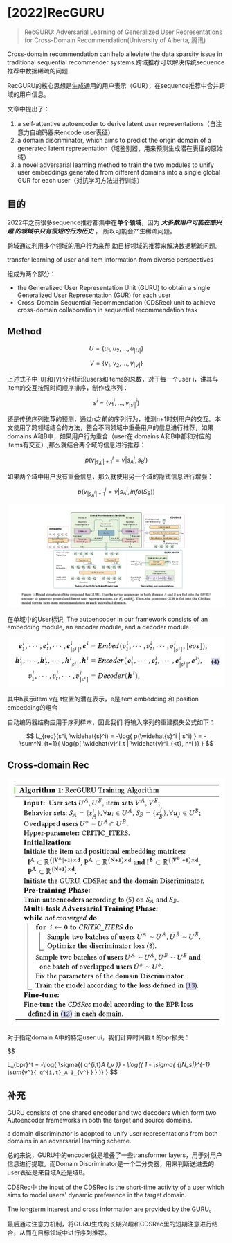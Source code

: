 # [2022]RecGURU

> RecGURU: Adversarial Learning of Generalized User Representations for Cross-Domain Recommendation(University of Alberta, 腾讯)


Cross-domain recommendation can help alleviate the data sparsity issue in traditional sequential recommender systems.跨域推荐可以解决传统sequence推荐中数据稀疏的问题

RecGURU的核心思想是生成通用的用户表示（GUR），在sequence推荐中合并跨域的用户信息。

文章中提出了：
1. a self-attentive autoencoder to derive latent user representations（自注意力自编码器来encode user表征）
2. a domain discriminator, which aims to predict the origin domain of a generated latent representation（域鉴别器，用来预测生成潜在表征的原始域）
3. a novel adversarial learning method to train the two modules to unify user embeddings generated from different domains into a single global GUR for each user（对抗学习方法进行训练）

## 目的

2022年之前很多sequence推荐都集中在**单个领域**，因为 ***大多数用户可能在感兴趣 的领域中只有很短的行为历史*** ， 所以可能会产生稀疏问题。

跨域通过利用多个领域的用户行为来帮 助目标领域的推荐来解决数据稀疏问题。

transfer learning of user and item information from diverse perspectives

组成为两个部分：
 - the Generalized User Representation Unit (GURU) to obtain a single Generalized User Representation (GUR) for each user
 - Cross-Domain Sequential Recommendation (CDSRec) unit to achieve cross-domain collaboration in sequential recommendation task


## Method

$$
U = \{u_1, u_2, ..., u_{|U|}\}
$$

$$
V = \{v_1, v_2, ..., v_{|V|}\}
$$

上述式子中```|U|```和```|V|```分别标识users和items的总数，对于每一个user i，讲其与item的交互按照时间顺序排序，制作成序列：

$$
s^i = (v_1^i, ..., v_{|s^i|}^i)
$$

还是传统序列推荐的预测，通过n之前的序列行为，推测n+1时刻用户的交互。本文使用了跨领域结合的方法，整合不同领域中重叠用户的信息进行推荐，如果domains A和B中，如果用户行为重合（user在 domains A和B中都和对应的items有交互）,那么就结合两个域的信息进行推荐：

$$
p(v^i_{|s^i_A|+1} = v|s_A^i, s^i_B)
$$

如果两个域中用户没有重叠信息，那么就使用另一个域的隐式信息进行增强：

$$
p(v^i_{|s^i_A|+1} = v|s^i_A, info(S_B))
$$


![](./figure1.png)

在单域中的User标识, The autoencoder in our framework consists of an embedding module, an encoder module, and a decoder module.

![](./autoencoder.png)

其中h表示item v在 t位置的潜在表示，e是item embedding 和 position embedding的组合


自动编码器结构应用于序列样本，因此我们 将输入序列的重建损失公式如下：

$$
L_{rec}(s^i, \widehat{s}^i) = -\log{
    p(\widehat{s}^i | s^i)
}
= - \sum^N_{t=1}{
    \log{p(
        \widehat{v}^i_t | \widehat{v}^i_{<t}, h^i
    )}
}
$$


## Cross-domain Rec


![](./alo.png)

对于指定domain A中的特定user ui，我们计算时间戳 t 的bpr损失：

$$

L_{bpr}^t = -\log{
    \sigma{(
        q^{i,t}_A I_v
    )} - \log{(
        1 - \sigma{
            {|N_s|}^{-1} \sum_{v^`}{
                q^{i,t}_A I_{v^`}
            }
        }
    )}
}
$$


## 补充

GURU consists of one shared encoder and two decoders which form two Autoencoder frameworks in both the target and source domains.

a domain discriminator is adopted to unify user representations from both domains in an adversarial learning scheme.

总的来说，GURU中的encoder就是堆叠了一些transformer layers，用于对用户信息进行提取。而Domain Discriminator是一个二分类器，用来判断送进去的user表征是来自域A还是域B。


CDSRec中 the input of the CDSRec is the short-time activity of a user which aims to model users' dynamic preference in the target domain.

The longterm interest and cross information are provided by the GURU。

最后通过注意力机制，将GURU生成的长期兴趣和CDSRec里的短期注意进行结合，从而在目标领域中进行序列推荐。



